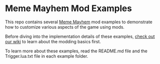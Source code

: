 # Meme Mayhem Mod Examples

This repo contains several [Meme Mayhem](https://store.steampowered.com/app/2719030/_/) mod examples to demonstrate how to customize various aspects of the game using mods.

Before diving into the implementation details of these examples, [check out our wiki](./wiki) to learn about the modding basics first.

To learn more about these examples, read the README.md file and the Trigger.lua.txt file in each example folder.
